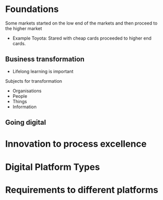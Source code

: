
# Foundations 
Some markets started on the low end of the markets and then proceed to the higher market
- Example Toyota: Stared with cheap cards proceeded to higher end cards.

## Business transformation
- Lifelong learning is important 

Subjects for transformation
- Organisations
- People 
- Things
- Information 


## Going digital 


# Innovation to process excellence

# Digital Platform Types 


# Requirements to different platforms 
